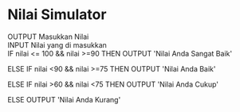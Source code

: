 # Nilai Simulator

OUTPUT Masukkan Nilai  
INPUT Nilai yang di masukkan  
IF nilai <= 100 && nilai >=90 THEN 
OUTPUT 'Nilai Anda Sangat Baik'  

ELSE IF nilai <90 && nilai >=75 THEN 
OUTPUT 'Nilai Anda Baik'  

ELSE IF nilai >60 && nilai <75 THEN 
OUTPUT 'Nilai Anda Cukup'  

ELSE
OUTPUT 'Nilai Anda Kurang'
